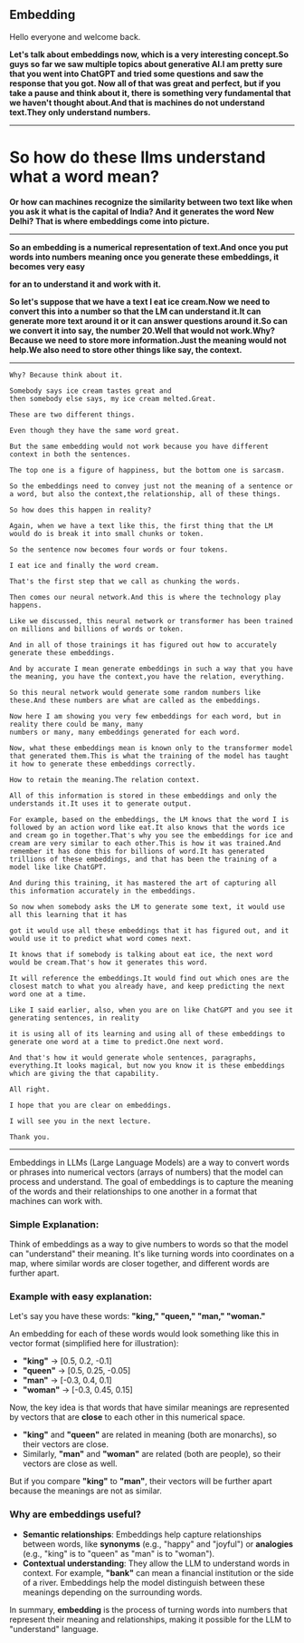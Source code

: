 ## Embedding

Hello everyone and welcome back.

**Let's talk about embeddings now, which is a very interesting concept.So guys so far we saw multiple topics about generative AI.I am pretty sure that you went into ChatGPT and tried some questions and saw the response that you got.
Now all of that was great and perfect, but if you take a pause and think about it, there is something very fundamental that we haven't thought about.And that is machines do not understand text.They only understand numbers.**

---
# **So how do these llms understand what a word mean?**

**Or how can machines recognize the similarity between two text like when you ask it what is the capital of India? And it generates the word New Delhi?
That is where embeddings come into picture.**

---

**So an embedding is a numerical representation of text.And once you put words into numbers meaning once you generate these embeddings, it becomes very easy**

**for an to understand it and work with it.**


**So let's suppose that we have a text I eat ice cream.Now we need to convert this into a number so that the LM can understand it.It can generate more text around it or it can answer questions around it.So can we convert it into say, the number 20.Well that would not work.Why?Because we need to store more information.Just the meaning would not help.We also need to store other things like say, the context.**

---
```
Why? Because think about it.

Somebody says ice cream tastes great and
then somebody else says, my ice cream melted.Great.

These are two different things.

Even though they have the same word great.

But the same embedding would not work because you have different context in both the sentences.

The top one is a figure of happiness, but the bottom one is sarcasm.

So the embeddings need to convey just not the meaning of a sentence or a word, but also the context,the relationship, all of these things.

So how does this happen in reality?

Again, when we have a text like this, the first thing that the LM would do is break it into small chunks or token.

So the sentence now becomes four words or four tokens.

I eat ice and finally the word cream.

That's the first step that we call as chunking the words.

Then comes our neural network.And this is where the technology play happens.

Like we discussed, this neural network or transformer has been trained on millions and billions of words or token.

And in all of those trainings it has figured out how to accurately generate these embeddings.

And by accurate I mean generate embeddings in such a way that you have the meaning, you have the context,you have the relation, everything.

So this neural network would generate some random numbers like these.And these numbers are what are called as the embeddings.

Now here I am showing you very few embeddings for each word, but in reality there could be many, many
numbers or many, many embeddings generated for each word.

Now, what these embeddings mean is known only to the transformer model that generated them.This is what the training of the model has taught it how to generate these embeddings correctly.

How to retain the meaning.The relation context.

All of this information is stored in these embeddings and only the understands it.It uses it to generate output.

For example, based on the embeddings, the LM knows that the word I is followed by an action word like eat.It also knows that the words ice and cream go in together.That's why you see the embeddings for ice and cream are very similar to each other.This is how it was trained.And remember it has done this for billions of word.It has generated trillions of these embeddings, and that has been the training of a model like like ChatGPT.

And during this training, it has mastered the art of capturing all this information accurately in the embeddings.

So now when somebody asks the LM to generate some text, it would use all this learning that it has

got it would use all these embeddings that it has figured out, and it would use it to predict what word comes next.

It knows that if somebody is talking about eat ice, the next word would be cream.That's how it generates this word.

It will reference the embeddings.It would find out which ones are the closest match to what you already have, and keep predicting the next word one at a time.

Like I said earlier, also, when you are on like ChatGPT and you see it generating sentences, in reality

it is using all of its learning and using all of these embeddings to generate one word at a time to predict.One next word.

And that's how it would generate whole sentences, paragraphs, everything.It looks magical, but now you know it is these embeddings which are giving the that capability.

All right.

I hope that you are clear on embeddings.

I will see you in the next lecture.

Thank you. 
```

---

Embeddings in LLMs (Large Language Models) are a way to convert words or phrases into numerical vectors (arrays of numbers) that the model can process and understand. The goal of embeddings is to capture the meaning of the words and their relationships to one another in a format that machines can work with.

### Simple Explanation:

Think of embeddings as a way to give numbers to words so that the model can "understand" their meaning. It's like turning words into coordinates on a map, where similar words are closer together, and different words are further apart.

### Example with easy explanation:

Let's say you have these words: **"king," "queen," "man," "woman."**

An embedding for each of these words would look something like this in vector format (simplified here for illustration):

- **"king"** → [0.5, 0.2, -0.1]
- **"queen"** → [0.5, 0.25, -0.05]
- **"man"** → [-0.3, 0.4, 0.1]
- **"woman"** → [-0.3, 0.45, 0.15]

Now, the key idea is that words that have similar meanings are represented by vectors that are **close** to each other in this numerical space.

- **"king"** and **"queen"** are related in meaning (both are monarchs), so their vectors are close.
- Similarly, **"man"** and **"woman"** are related (both are people), so their vectors are close as well.

But if you compare **"king"** to **"man"**, their vectors will be further apart because the meanings are not as similar.

### Why are embeddings useful?

- **Semantic relationships**: Embeddings help capture relationships between words, like **synonyms** (e.g., "happy" and "joyful") or **analogies** (e.g., "king" is to "queen" as "man" is to "woman").
- **Contextual understanding**: They allow the LLM to understand words in context. For example, **"bank"** can mean a financial institution or the side of a river. Embeddings help the model distinguish between these meanings depending on the surrounding words.

In summary, **embedding** is the process of turning words into numbers that represent their meaning and relationships, making it possible for the LLM to "understand" language.